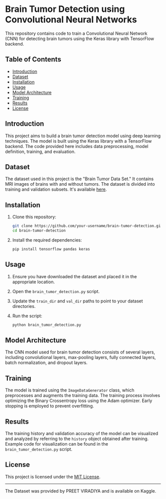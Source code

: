 # Brain Tumor Detection using Convolutional Neural Networks

This repository contains code to train a Convolutional Neural Network (CNN) for detecting brain tumors using the Keras library with TensorFlow backend.

## Table of Contents

- [Introduction](#introduction)
- [Dataset](#dataset)
- [Installation](#installation)
- [Usage](#usage)
- [Model Architecture](#model-architecture)
- [Training](#training)
- [Results](#results)
- [License](#license)

## Introduction

This project aims to build a brain tumor detection model using deep learning techniques. The model is built using the Keras library with a TensorFlow backend. The code provided here includes data preprocessing, model definition, training, and evaluation.

## Dataset

The dataset used in this project is the "Brain Tumor Data Set." It contains MRI images of brains with and without tumors. The dataset is divided into training and validation subsets. It's available [here](/path/to/your/dataset).

## Installation

1. Clone this repository:

   ```bash
   git clone https://github.com/your-username/brain-tumor-detection.git
   cd brain-tumor-detection
   ```

2. Install the required dependencies:

   ```bash
   pip install tensorflow pandas keras
   ```

## Usage

1. Ensure you have downloaded the dataset and placed it in the appropriate location.
2. Open the `brain_tumor_detection.py` script.
3. Update the `train_dir` and `val_dir` paths to point to your dataset directories.
4. Run the script:

   ```bash
   python brain_tumor_detection.py
   ```

## Model Architecture

The CNN model used for brain tumor detection consists of several layers, including convolutional layers, max-pooling layers, fully connected layers, batch normalization, and dropout layers.

## Training

The model is trained using the `ImageDataGenerator` class, which preprocesses and augments the training data. The training process involves optimizing the Binary Crossentropy loss using the Adam optimizer. Early stopping is employed to prevent overfitting.

## Results

The training history and validation accuracy of the model can be visualized and analyzed by referring to the `history` object obtained after training. Example code for visualization can be found in the `brain_tumor_detection.py` script.

## License

This project is licensed under the [MIT License](LICENSE).

---

The Dataset was provided by PREET VIRADIYA and is available on Kaggle.
